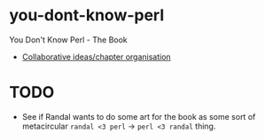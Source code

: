 you-dont-know-perl
==================

You Don't Know Perl - The Book

- [Collaborative ideas/chapter organisation](https://docs.google.com/spreadsheet/ccc?key=0AviwwV43InicdGd6aEtJXzVZcjQ1U1czdG4zUGREZXc)

# TODO

- See if Randal wants to do some art for the book as some sort of metacircular `randal <3 perl` → `perl <3 randal` thing.
